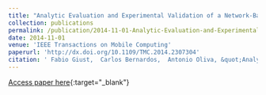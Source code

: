 ```yaml
---
title: "Analytic Evaluation and Experimental Validation of a Network-Based IPv6 Distributed Mobility Management Solution"
collection: publications
permalink: /publication/2014-11-01-Analytic-Evaluation-and-Experimental-Validation-of-a-Network-Based-IPv6-Distributed-Mobility-Management-Solution
date: 2014-11-01
venue: 'IEEE Transactions on Mobile Computing'
paperurl: 'http://dx.doi.org/10.1109/TMC.2014.2307304'
citation: ' Fabio Giust,  Carlos Bernardos,  Antonio Oliva, &quot;Analytic Evaluation and Experimental Validation of a Network-Based IPv6 Distributed Mobility Management Solution.&quot; IEEE Transactions on Mobile Computing, 2014.'
---
```

[Access paper here](http://dx.doi.org/10.1109/TMC.2014.2307304){:target="_blank"}
